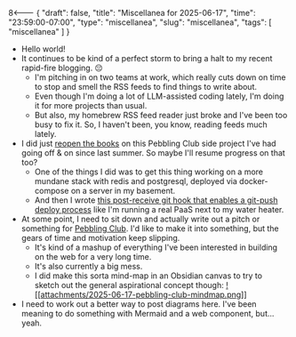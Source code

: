 8<--- { "draft": false, "title": "Miscellanea for 2025-06-17", "time": "23:59:00-07:00", "type": "miscellanea", "slug": "miscellanea", "tags": [ "miscellanea" ] }

- Hello world!
- It continues to be kind of a perfect storm to bring a halt to my recent rapid-fire blogging. 😔
	- I'm pitching in on two teams at work, which really cuts down on time to stop and smell the RSS feeds to find things to write about.
	- Even though I'm doing a lot of LLM-assisted coding lately, I'm doing it for more projects than usual.
	- But also, my homebrew RSS feed reader just broke and I've been too busy to fix it. So, I haven't been, you know, reading feeds much lately.
- I did just [reopen the books](https://github.com/lmorchard/pebbling-club/pull/239) on this Pebbling Club side project I've had going off & on since last summer. So maybe I'll resume progress on that too?
	- One of the things I did was to get this thing working on a more mundane stack with redis and postgresql, deployed via docker-compose on a server in my basement.
	- And then I wrote [this post-receive git hook that enables a git-push deploy process](https://github.com/lmorchard/pebbling-club/blob/main/docker/compose/post-receive) like I'm running a real PaaS next to my water heater.
- At some point, I need to sit down and actually write out a pitch or something for [Pebbling Club](https://github.com/lmorchard/pebbling-club). I'd like to make it into something, but the gears of time and motivation keep slipping.
	- It's kind of a mashup of everything I've been interested in building on the web for a very long time.
	- It's also currently a big mess.
	- I did make this sorta mind-map in an Obsidian canvas to try to sketch out the general aspirational concept though: [![[attachments/2025-06-17-pebbling-club-mindmap.png]]](https://blog.lmorchard.com/2025/06/17/miscellanea/attachments/2025-06-17-pebbling-club-mindmap.png)
- I need to work out a better way to post diagrams here. I've been meaning to do something with Mermaid and a web component, but... yeah.

